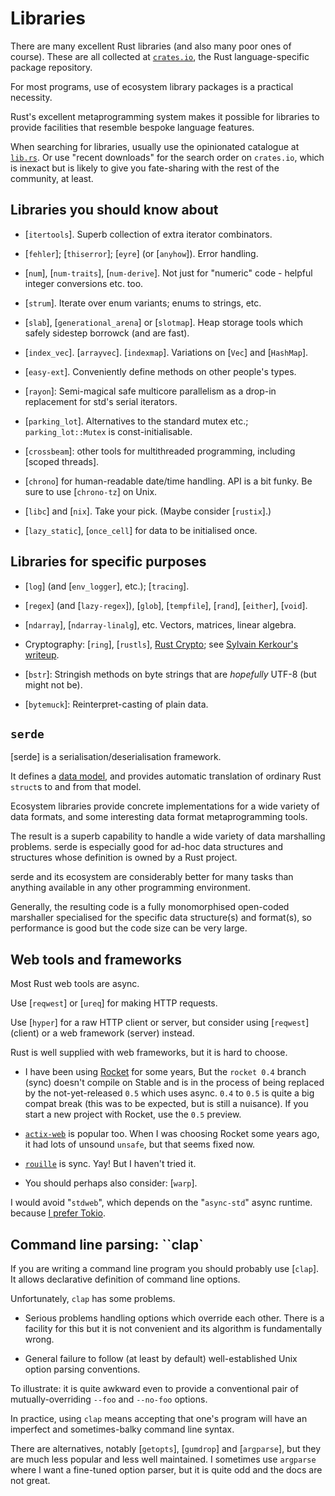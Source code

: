 Libraries
=========

[comment]: # ( Copyright 2021 Ian Jackson and contributors  )
[comment]: # ( SPDX-License-Identifier: MIT                 )
[comment]: # ( There is NO WARRANTY.                        )

There are many excellent Rust libraries
(and also many poor ones of course).
These are all collected at [`crates.io`](https://crates.io/),
the Rust language-specific package repository.

For most programs,
use of ecosystem library packages is a practical necessity.

Rust's excellent metaprogramming system
makes it possible for libraries to provide facilities
that resemble bespoke language features.

When searching for libraries,
usually use the opinionated catalogue at [`lib.rs`](https://lib.rs).
Or use "recent downloads" for the search order on `crates.io`,
which is inexact but is likely to give you fate-sharing
with the rest of the community, at least.


Libraries you should know about
-------------------------------

 * [`itertools`].
   Superb collection of extra iterator combinators.

 * [`fehler`]; [`thiserror`]; [`eyre`] (or [`anyhow`]).  Error handling.

 * [`num`],
   [`num-traits`],
   [`num-derive`].
   Not just for "numeric" code - helpful integer conversions etc. too.

 * [`strum`].  Iterate over enum variants; enums to strings, etc.

 * [`slab`], [`generational_arena`] or [`slotmap`].
   Heap storage tools which safely sidestep borrowck (and are fast).

 * [`index_vec`].  [`arrayvec`]. [`indexmap`].
   Variations on [`Vec`] and [`HashMap`].

 * [`easy-ext`].  Conveniently define methods on other people's types.

 * [`rayon`]\: Semi-magical safe multicore parallelism
   as a drop-in replacement for std's serial iterators.

 * [`parking_lot`].  Alternatives to the standard mutex etc.;
   `parking_lot::Mutex` is const-initialisable.

 * [`crossbeam`]\: other tools for multithreaded programming,
   including [scoped threads].

 * [`chrono`] for human-readable date/time handling.
   API is a bit funky.  Be sure to use [`chrono-tz`] on Unix.

 * [`libc`] and [`nix`].  Take your pick.
   (Maybe consider [`rustix`].)

 * [`lazy_static`], [`once_cell`]
   for data to be initialised once.

Libraries for specific purposes
-------------------------------

 * [`log`] (and [`env_logger`], etc.); [`tracing`].

 * [`regex`] (and [`lazy-regex`]), [`glob`], 
   [`tempfile`], [`rand`], [`either`], [`void`].

 * [`ndarray`], [`ndarray-linalg`], etc.
   Vectors, matrices, linear algebra.

 * Cryptography\: [`ring`], [`rustls`],
   [Rust Crypto](https://github.com/RustCrypto);
   see [Sylvain Kerkour's writeup](https://kerkour.com/blog/rust-cryptography-ecosystem/).

 * [`bstr`]\: Stringish methods on byte strings
   that are *hopefully* UTF-8 (but might not be).

 * [`bytemuck`]\: Reinterpret-casting of plain data.


`serde`
---------

[serde]
is a serialisation/deserialisation framework.

It defines a [data model](https://serde.rs/data-model.html),
and provides automatic translation of ordinary Rust `struct`s
to and from that model.

Ecosystem libraries provide concrete implementations
for a wide variety of data formats,
and some interesting data format metaprogramming tools.

The result is a superb capability to handle
a wide variety of data marshalling problems.
serde is especially good for ad-hoc data structures and
structures whose definition is owned by a Rust project.

serde and its ecosystem are considerably better for many tasks than
anything available in any other programming environment.

Generally, the resulting code
is a fully monomorphised open-coded marshaller
specialised for the specific data structure(s) and format(s),
so performance is good but the code size can be very large.


Web tools and frameworks
------------------------

Most Rust web tools are async.

Use [`reqwest`] or [`ureq`] for making HTTP requests.

Use [`hyper`] for a raw HTTP client or server,
but consider using [`reqwest`] (client)
or a web framework (server) instead.

Rust is well supplied with web frameworks,
but it is hard to choose.

 * I have been using [Rocket](https://rocket.rs/) for some years,
   But the `rocket 0.4` branch (sync) doesn't compile on Stable
   and is in the process of being replaced by the not-yet-released
   `0.5` which uses async.
   `0.4` to `0.5` is quite a big compat break
   (this was to be expected, but is still a nuisance).
   If you start a new project with Rocket, use the `0.5` preview.

 * [`actix-web`](https://actix.rs/) is popular too.
   When I was choosing Rocket some years ago,
   it had lots of unsound `unsafe`, but that seems fixed now.

 * [`rouille`](https://crates.io/crates/rouille) is sync.
   Yay!  But I haven't tried it.

 * You should perhaps also consider: [`warp`].

I would avoid "`stdweb`",
which depends on the "`async-std`" async runtime.
because [I prefer Tokio](async.md#practicalities).


Command line parsing: ``clap`
-----------------------------

If you are writing a command line program
you should probably use [`clap`].
It allows declarative definition of command line options.

Unfortunately,
`clap` has some problems.

 * Serious problems handling options which override each other.
   There is a facility for this but it is not convenient and
   its algorithm is fundamentally wrong.

 * General failure to follow (at least by default) well-established
   Unix option parsing conventions.

To illustrate:
it is quite awkward even to provide a conventional pair of
mutually-overriding `--foo` and `--no-foo` options.

In practice, using `clap`
means accepting that one's program will have
an imperfect and sometimes-balky command line syntax.

There are alternatives,
notably [`getopts`], [`gumdrop`] and [`argparse`],
but they are much less popular and less well maintained.
I sometimes use `argparse` where I want a fine-tuned option parser,
but it is quite odd and the docs are not great.
